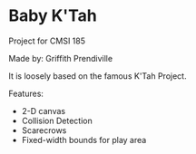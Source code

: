 # Baby K'Tah
Project for CMSI 185

Made by: Griffith Prendiville

It is loosely based on the famous K'Tah Project.

Features:
  * 2-D canvas
  * Collision Detection
  * Scarecrows
  * Fixed-width bounds for play area
